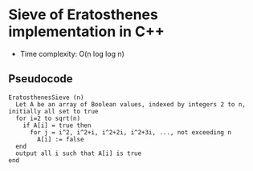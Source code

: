 # Sieve of Eratosthenes implementation in C++

- Time complexity: O(n log log n)

## Pseudocode

```
EratosthenesSieve (n)
  Let A be an array of Boolean values, indexed by integers 2 to n, initially all set to true
  for i=2 to sqrt(n)
    if A[i] = true then
      for j = i^2, i^2+i, i^2+2i, i^2+3i, ..., not exceeding n
        A[i] := false
  end
  output all i such that A[i] is true
end
```
